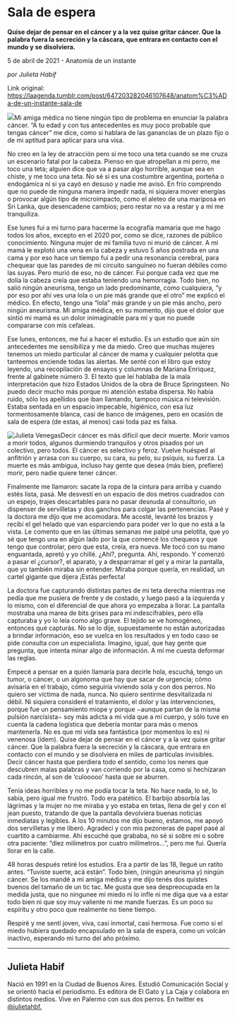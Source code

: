 # Sala de espera

**Quise dejar de pensar en el cáncer y a la vez quise gritar cáncer. Que la palabra fuera la secreción y la cáscara, que entrara en contacto con el mundo y se disolviera.**

5 de abril de 2021 - Anatomía de un instante

_por Julieta Habif_

Link original: https://laagenda.tumblr.com/post/647203282046107648/anatom%C3%ADa-de-un-instante-sala-de

![](https://64.media.tumblr.com/322ae8f73bfb1e51ce9b62d3aaba9341/aed46050f4978f90-21/s500x750/519be63308093ea9322b49e9ac1e448542c53475.jpg)Mi amiga médica no tiene ningún tipo de problema en enunciar la palabra cáncer. “A tu edad y con tus antecedentes es muy poco probable que tengas cáncer” me dice, como si hablara de las ganancias de un plazo fijo o de mi aptitud para aplicar para una visa. 

No creo en la ley de atracción pero sí me toco una teta cuando se me cruza un escenario fatal por la cabeza. Pienso en que atropellan a mi perro, me toco una teta; alguien dice que va a pasar algo horrible, aunque sea en chiste, y me toco una teta. No sé si es una costumbre argentina, porteña o endogámica ni si ya cayó en desuso y nadie me avisó. En frío comprendo que no puede de ninguna manera impedir nada, ni siquiera mover energías o provocar algún tipo de microimpacto, como el aleteo de una mariposa en Sri Lanka, que desencadene cambios; pero restar no va a restar y a mí me tranquiliza. 

Ese lunes fui a mi turno para hacerme la ecografía mamaria que me hago todos los años, excepto en el 2020 por, como se dice, razones de público conocimiento. Ninguna mujer de mi familia tuvo ni murió de cáncer. A mi mamá le explotó una vena en la cabeza y estuvo 5 años postrada en una cama y por eso hace un tiempo fui a pedir una resonancia cerebral, para chequear que las paredes de mi circuito sanguíneo no fueran débiles como las suyas. Pero murió de eso, no de cáncer. Fui porque cada vez que me dolía la cabeza creía que estaba teniendo una hemorragia. Todo bien, no salió ningún aneurisma, tengo un lado predominante, como cualquiera, “y por eso por ahí ves una lola o un pie más grande que el otro” me explicó el médico. En efecto, tengo una “lola” más grande y un pie más ancho, pero ningún aneurisma. Mi amiga médica, en su momento, dijo que el dolor que sintió mi mamá es un dolor inimaginable para mí y que no puede compararse con mis cefaleas. 

Ese lunes, entonces, me fui a hacer el estudio. Es un estudio que aún sin antecedentes me sensibiliza y me da miedo. Creo que muchas mujeres tenemos un miedo particular al cáncer de mama y cualquier pelotita que tanteemos enciende todas las alertas. Me senté con el libro que estoy leyendo, una recopilación de ensayos y columnas de Mariana Enriquez, frente al gabinete número 3. El texto que leí hablaba de la mala interpretación que hizo Estados Unidos de la obra de Bruce Springsteen. No puedo decir mucho más porque mi atención estaba dispersa. No había ruido, sólo los apellidos que iban llamando, tampoco música ni televisión. Estaba sentada en un espacio impecable, higiénico, con esa luz tormentosamente blanca, casi de banco de imágenes, pero en ocasión de sala de espera (de estas, al menos) casi toda paz es falsa.

![Julieta Venegas](https://64.media.tumblr.com/0b37238370e40ad5b6b9b1b9f680a089/aed46050f4978f90-10/s250x400/b74744e61a20b6801c5165876c431eed493890ac.jpg)Decir cáncer es más difícil que decir muerte. Morir vamos a morir todos, algunos durmiendo tranquilos y otros pisados por un colectivo, pero todos. El cáncer es selectivo y feroz. Vuelve huésped al anfitrión y arrasa con su cuerpo, su cara, su pelo, su psiquis, su fuerza. La muerte es más ambigua, incluso hay gente que desea (más bien, prefiere) morir, pero nadie quiere tener cáncer. 

Finalmente me llamaron: sacate la ropa de la cintura para arriba y cuando estés lista, pasá. Me desvestí en un espacio de dos metros cuadrados con un espejo, trajes descartables para no pasar desnuda al consultorio, un dispenser de servilletas y dos ganchos para colgar las pertenencias. Pasé y la doctora me dijo que me acomodara. Me acosté, levanté los brazos y recibí el gel helado que van esparciendo para poder ver lo que no está a la vista. Le comento que en las últimas semanas me palpé una pelotita, que yo sé que tengo una en algún lado por la que comencé los chequeos y que tengo que controlar, pero que esta, creía, era nueva. Me tocó con su mano enguantada, apretó y yo chillé. ¿Ahí?, pregunta. Ahí, respondo. Y comenzó a pasar el ¿cursor?, el aparato, y a desparramar el gel y a mirar la pantalla, que yo también miraba sin entender. Miraba porque quería, en realidad, un cartel gigante que dijera ¡Estás perfecta!

La doctora fue capturando distintas partes de mi teta derecha mientras me pedía que me pusiera de frente y de costado, y luego pasó a la izquierda y lo mismo, con el diferencial de que ahora yo empezaba a llorar. La pantalla mostraba una marea de bits grises para mí indescifrables, pero ella capturaba y yo lo leía como algo grave. El tejido se ve homogéneo, entonces qué capturás. No se lo dije, supuestamente no están autorizadas a brindar información, eso se vuelca en los resultados y en todo caso se pide consulta con un especialista. Imagino, igual, que hay gente que pregunta, que intenta minar algo de información. A mí me cuesta deformar las reglas.

Empecé a pensar en a quién llamaría para decirle hola, escuchá, tengo un tumor, o cáncer, o un algonoma que hay que sacar de urgencia; cómo avisaría en el trabajo, cómo seguiría viviendo sola y con dos perros. No quiero ser víctima de nada, nunca. No quiero sentirme desvitalizada ni débil. Ni siquiera consideré el tratamiento, el dolor y las intervenciones, porque fue un pensamiento miope y porque −aunque partan de la misma pulsión narcisista− soy más adicta a mi vida que a mi cuerpo, y sólo tuve en cuenta la cadena logística que debería montar para más o menos mantenerla. No es que mi vida sea fantástica (por momentos lo es) ni venenosa (ídem). Quise dejar de pensar en el cáncer y a la vez quise gritar cáncer. Que la palabra fuera la secreción y la cáscara, que entrara en contacto con el mundo y se disolviera en miles de partículas invisibles. Decir cáncer hasta que perdiera todo el sentido, como los nenes que descubren malas palabras y van corriendo por la casa, como si hechizaran cada rincón, al son de ‘culooooo’ hasta que se aburren. 

Tenía ideas horribles y no me podía tocar la teta. No hace nada, lo sé, lo sabía, pero igual me frustró. Todo era patético. El barbijo absorbía las lágrimas y la mujer no me miraba y yo estaba en tetas, llena de gel y con el jean puesto, tratando de que la pantalla devolviera buenas noticias inmediatas y legibles. A los 10 minutos me dijo bueno, estamos, me apoyó dos servilletas y me liberó. Agradecí y con mis pezoneras de papel pasé al cuartito a cambiarme. Ahí escuché que grababa, no sé si sobre mí o sobre otra paciente: “diez milímetros por cuatro milímetros…”, pero me fui. Quería llorar en la calle.

48 horas después retiré los estudios. Era a partir de las 18, llegué un ratito antes. “Tuviste suerte, acá están”. Todo bien, (ningún aneurisma y) ningún cáncer. Se los mandé a mi amiga médica y me dijo tenés dos quistes buenos del tamaño de un tic tac. Me gusta que sea despreocupada en la medida justa, que no ningunee mi miedo ni lo infle ni me diga que va a estar todo bien ni que soy muy valiente ni me mande fuerzas. Es un poco su espíritu y otro poco que realmente no tiene tiempo. 

Respiré y me sentí joven, viva, casi inmortal, casi hermosa. Fue como si el miedo hubiera quedado encapsulado en la sala de espera, como un volcán inactivo, esperando mi turno del año próximo.



---

 Julieta Habif
--------------

 Nació en 1991 en la Ciudad de Buenos Aires. Estudió Comunicación Social y se orientó hacia el periodismo. Es editora de El Gato y La Caja y colabora en distintos medios. Vive en Palermo con sus dos perros. En twitter es [@julietahbf.](https://twitter.com/julietahbf) 

